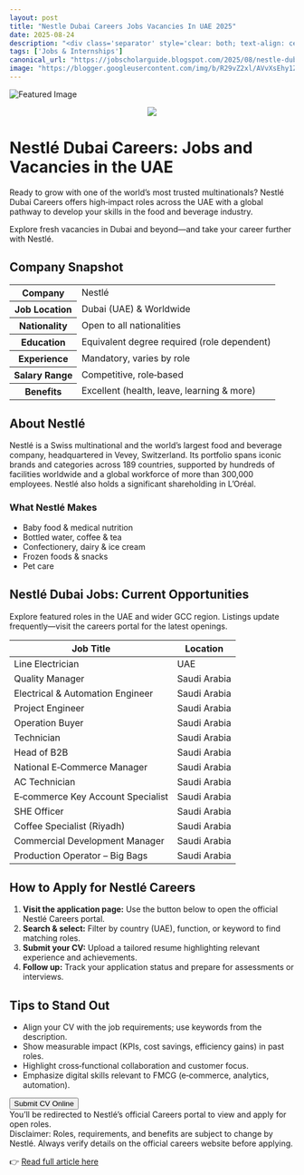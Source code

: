```yaml
---
layout: post
title: "Nestle Dubai Careers Jobs Vacancies In UAE 2025"
date: 2025-08-24
description: "<div class='separator' style='clear: both; text-align: center;'><a href='https://blogger.googleusercontent.com/img/b/R29vZ2xl/AVvXsEhy1ZYZLtL1SYfR9ocPS4NQ5blRilggIYt_YLUrzSab82pUY-eR2ZA1v6hPxAHBznu8Fm3BI256yhZRLZ7IO6PTgHHrt7TFt1zF0YuaAyTVkYOMzeEGHQAfXz9MlF9xcd-GmXKTngyjD72rdnLXERCqYFz1i0FFRH2TEMmpUOwSMiIBnb4qB8Fq-8u7QMl2/s719/1000290739.jpg' style='margin-left: 1em; margin-right: 1em;'><img border='0' src='https://blogger.googleusercontent.com/img/b/R29vZ2xl/AVvXsEhy1ZYZLtL1SYfR9ocPS4NQ5blRilggIYt_YLUrzSab82pUY-eR2ZA1v6hPxAHBznu8Fm3BI256yhZRLZ7IO6PTgHHrt7TFt1zF0YuaAyTVkYOMzeEGHQAfXz9MlF9xcd-GmXKTngyjD72rdnLXERCqYFz1i0FFRH2TEMmpUOwSMiIBnb4qB8Fq-8u7QMl2/s16000/1000290739.jpg' /></a></div> <div class='post-container'>   <h1>Nestlé Dubai Careers: Jobs and Vacancies in the UAE</h1>   <p class='intro'>     Ready to grow with one of the world’s most trusted multinationals? Nestlé Dubai Careers offers high‑impact roles across the UAE with a global pathway     to develop your skills in the food and beverage industry. Explore fresh vacancies in Dubai and beyond—and take your career further with Nestlé.   </p>    <h2>Company Snapshot</h2>   <table class='info-table'>     <tbody>       <tr><th>Company</th><td>Nestlé</td></tr>       <tr><th>Job Location</th><td>Dubai (UAE) &amp; Worldwide</td></tr>       <tr><th>Nationality</th><td>Open to all nationalities</td></tr>       <tr><th>Education</th><td>Equivalent degree required (role dependent)</td></tr>       <tr><th>Experience</th><td>Mandatory, varies by role</td></tr>       <tr><th>Salary Range</th><td>Competitive, role‑based</td></tr>       <tr><th>Benefits</th><td>Excellent (health, leave, learning &amp; more)</td></tr>     </tbody>   </table>    <h2>About Nestlé</h2>   <p>     Nestlé is a Swiss multinational and the world’s largest food and beverage company, headquartered in Vevey, Switzerland. Its portfolio spans iconic     brands and categories across 189 countries, supported by hundreds of facilities worldwide and a global workforce of more than 300,000 employees.     Nestlé also holds a significant shareholding in L’Oréal.   </p>    <h3>What Nestlé Makes</h3>   <ul class='columns-2'>     <li>Baby food &amp; medical nutrition</li>     <li>Bottled water, coffee &amp; tea</li>     <li>Confectionery, dairy &amp; ice cream</li>     <li>Frozen foods &amp; snacks</li>     <li>Pet care</li>   </ul>    <h2>Nestlé Dubai Jobs: Current Opportunities</h2>   <p>Explore featured roles in the UAE and wider GCC region. Listings update frequently—visit the careers portal for the latest openings.</p>    <table class='jobs-table'>     <thead>       <tr>         <th>Job Title</th>         <th>Location</th>       </tr>     </thead>     <tbody>       <tr><td>Line Electrician</td><td>UAE</td></tr>       <tr><td>Quality Manager</td><td>Saudi Arabia</td></tr>       <tr><td>Electrical &amp; Automation Engineer</td><td>Saudi Arabia</td></tr>       <tr><td>Project Engineer</td><td>Saudi Arabia</td></tr>       <tr><td>Operation Buyer</td><td>Saudi Arabia</td></tr>       <tr><td>Technician</td><td>Saudi Arabia</td></tr>       <tr><td>Head of B2B</td><td>Saudi Arabia</td></tr>       <tr><td>National E‑Commerce Manager</td><td>Saudi Arabia</td></tr>       <tr><td>AC Technician</td><td>Saudi Arabia</td></tr>       <tr><td>E‑commerce Key Account Specialist</td><td>Saudi Arabia</td></tr>       <tr><td>SHE Officer</td><td>Saudi Arabia</td></tr>       <tr><td>Coffee Specialist (Riyadh)</td><td>Saudi Arabia</td></tr>       <tr><td>Commercial Development Manager</td><td>Saudi Arabia</td></tr>       <tr><td>Production Operator – Big Bags</td><td>Saudi Arabia</td></tr>     </tbody>   </table>    <h2>How to Apply for Nestlé Careers</h2>   <ol>     <li><strong>Visit the application page:</strong> Use the button below to open the official Nestlé Careers portal.</li>     <li><strong>Search &amp; select:</strong> Filter by country (UAE), function, or keyword to find matching roles.</li>     <li><strong>Submit your CV:</strong> Upload a tailored resume highlighting relevant experience and achievements.</li>     <li><strong>Follow up:</strong> Track your application status and prepare for assessments or interviews.</li>   </ol>    <h2>Tips to Stand Out</h2>   <ul>     <li>Align your CV with the job requirements; use keywords from the description.</li>     <li>Show measurable impact (KPIs, cost savings, efficiency gains) in past roles.</li>     <li>Highlight cross‑functional collaboration and customer focus.</li>     <li>Emphasize digital skills relevant to FMCG (e‑commerce, analytics, automation).</li>   </ul>    <div class='apply-btn-wrap'>     <button class='apply-btn'>       Submit CV Online     </button>     <div class='apply-note'>You’ll be redirected to Nestlé’s official Careers portal to view and apply for open roles.</div>   </div>    <div class='disclaimer'>     Disclaimer: Roles, requirements, and benefits are subject to change by Nestlé. Always verify details on the official careers website before applying.   </div> </div>"
tags: ['Jobs & Internships']
canonical_url: "https://jobscholarguide.blogspot.com/2025/08/nestle-dubai-careers-jobs-vacancies-in.html"
image: "https://blogger.googleusercontent.com/img/b/R29vZ2xl/AVvXsEhy1ZYZLtL1SYfR9ocPS4NQ5blRilggIYt_YLUrzSab82pUY-eR2ZA1v6hPxAHBznu8Fm3BI256yhZRLZ7IO6PTgHHrt7TFt1zF0YuaAyTVkYOMzeEGHQAfXz9MlF9xcd-GmXKTngyjD72rdnLXERCqYFz1i0FFRH2TEMmpUOwSMiIBnb4qB8Fq-8u7QMl2/s72-c/1000290739.jpg"
---
```


![Featured Image](https://blogger.googleusercontent.com/img/b/R29vZ2xl/AVvXsEhy1ZYZLtL1SYfR9ocPS4NQ5blRilggIYt_YLUrzSab82pUY-eR2ZA1v6hPxAHBznu8Fm3BI256yhZRLZ7IO6PTgHHrt7TFt1zF0YuaAyTVkYOMzeEGHQAfXz9MlF9xcd-GmXKTngyjD72rdnLXERCqYFz1i0FFRH2TEMmpUOwSMiIBnb4qB8Fq-8u7QMl2/s72-c/1000290739.jpg)

<div class='separator' style='clear: both; text-align: center;'><a href='https://blogger.googleusercontent.com/img/b/R29vZ2xl/AVvXsEhy1ZYZLtL1SYfR9ocPS4NQ5blRilggIYt_YLUrzSab82pUY-eR2ZA1v6hPxAHBznu8Fm3BI256yhZRLZ7IO6PTgHHrt7TFt1zF0YuaAyTVkYOMzeEGHQAfXz9MlF9xcd-GmXKTngyjD72rdnLXERCqYFz1i0FFRH2TEMmpUOwSMiIBnb4qB8Fq-8u7QMl2/s719/1000290739.jpg' style='margin-left: 1em; margin-right: 1em;'><img border='0' src='https://blogger.googleusercontent.com/img/b/R29vZ2xl/AVvXsEhy1ZYZLtL1SYfR9ocPS4NQ5blRilggIYt_YLUrzSab82pUY-eR2ZA1v6hPxAHBznu8Fm3BI256yhZRLZ7IO6PTgHHrt7TFt1zF0YuaAyTVkYOMzeEGHQAfXz9MlF9xcd-GmXKTngyjD72rdnLXERCqYFz1i0FFRH2TEMmpUOwSMiIBnb4qB8Fq-8u7QMl2/s16000/1000290739.jpg' /></a></div> <div class='post-container'>   <h1>Nestlé Dubai Careers: Jobs and Vacancies in the UAE</h1>   <p class='intro'>     Ready to grow with one of the world’s most trusted multinationals? Nestlé Dubai Careers offers high‑impact roles across the UAE with a global pathway     to develop your skills in the food and beverage industry.

<!--more-->

Explore fresh vacancies in Dubai and beyond—and take your career further with Nestlé.   </p>    <h2>Company Snapshot</h2>   <table class='info-table'>     <tbody>       <tr><th>Company</th><td>Nestlé</td></tr>       <tr><th>Job Location</th><td>Dubai (UAE) &amp; Worldwide</td></tr>       <tr><th>Nationality</th><td>Open to all nationalities</td></tr>       <tr><th>Education</th><td>Equivalent degree required (role dependent)</td></tr>       <tr><th>Experience</th><td>Mandatory, varies by role</td></tr>       <tr><th>Salary Range</th><td>Competitive, role‑based</td></tr>       <tr><th>Benefits</th><td>Excellent (health, leave, learning &amp; more)</td></tr>     </tbody>   </table>    <h2>About Nestlé</h2>   <p>     Nestlé is a Swiss multinational and the world’s largest food and beverage company, headquartered in Vevey, Switzerland. Its portfolio spans iconic     brands and categories across 189 countries, supported by hundreds of facilities worldwide and a global workforce of more than 300,000 employees.     Nestlé also holds a significant shareholding in L’Oréal.   </p>    <h3>What Nestlé Makes</h3>   <ul class='columns-2'>     <li>Baby food &amp; medical nutrition</li>     <li>Bottled water, coffee &amp; tea</li>     <li>Confectionery, dairy &amp; ice cream</li>     <li>Frozen foods &amp; snacks</li>     <li>Pet care</li>   </ul>    <h2>Nestlé Dubai Jobs: Current Opportunities</h2>   <p>Explore featured roles in the UAE and wider GCC region. Listings update frequently—visit the careers portal for the latest openings.</p>    <table class='jobs-table'>     <thead>       <tr>         <th>Job Title</th>         <th>Location</th>       </tr>     </thead>     <tbody>       <tr><td>Line Electrician</td><td>UAE</td></tr>       <tr><td>Quality Manager</td><td>Saudi Arabia</td></tr>       <tr><td>Electrical &amp; Automation Engineer</td><td>Saudi Arabia</td></tr>       <tr><td>Project Engineer</td><td>Saudi Arabia</td></tr>       <tr><td>Operation Buyer</td><td>Saudi Arabia</td></tr>       <tr><td>Technician</td><td>Saudi Arabia</td></tr>       <tr><td>Head of B2B</td><td>Saudi Arabia</td></tr>       <tr><td>National E‑Commerce Manager</td><td>Saudi Arabia</td></tr>       <tr><td>AC Technician</td><td>Saudi Arabia</td></tr>       <tr><td>E‑commerce Key Account Specialist</td><td>Saudi Arabia</td></tr>       <tr><td>SHE Officer</td><td>Saudi Arabia</td></tr>       <tr><td>Coffee Specialist (Riyadh)</td><td>Saudi Arabia</td></tr>       <tr><td>Commercial Development Manager</td><td>Saudi Arabia</td></tr>       <tr><td>Production Operator – Big Bags</td><td>Saudi Arabia</td></tr>     </tbody>   </table>    <h2>How to Apply for Nestlé Careers</h2>   <ol>     <li><strong>Visit the application page:</strong> Use the button below to open the official Nestlé Careers portal.</li>     <li><strong>Search &amp; select:</strong> Filter by country (UAE), function, or keyword to find matching roles.</li>     <li><strong>Submit your CV:</strong> Upload a tailored resume highlighting relevant experience and achievements.</li>     <li><strong>Follow up:</strong> Track your application status and prepare for assessments or interviews.</li>   </ol>    <h2>Tips to Stand Out</h2>   <ul>     <li>Align your CV with the job requirements; use keywords from the description.</li>     <li>Show measurable impact (KPIs, cost savings, efficiency gains) in past roles.</li>     <li>Highlight cross‑functional collaboration and customer focus.</li>     <li>Emphasize digital skills relevant to FMCG (e‑commerce, analytics, automation).</li>   </ul>    <div class='apply-btn-wrap'>     <button class='apply-btn'>       Submit CV Online     </button>     <div class='apply-note'>You’ll be redirected to Nestlé’s official Careers portal to view and apply for open roles.</div>   </div>    <div class='disclaimer'>     Disclaimer: Roles, requirements, and benefits are subject to change by Nestlé. Always verify details on the official careers website before applying.   </div> </div>

👉 [Read full article here](https://jobscholarguide.blogspot.com/2025/08/nestle-dubai-careers-jobs-vacancies-in.html)
